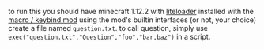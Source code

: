 to run this you should have minecraft 1.12.2 with [liteloader] installed with the [macro / keybind mod]
using the mod's builtin interfaces (or not, your choice) create a file named `question.txt`.
to call question, simply use `exec("question.txt","Question","foo","bar,baz")` in a script.

[liteloader]: https://www.liteloader.com/
[macro / keybind mod]: https://www.minecraftforum.net/forums/mapping-and-modding-java-edition/minecraft-mods/1275039-macro-keybind-mod